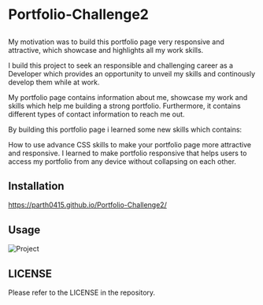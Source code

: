 # Portfolio-Challenge2

## 

My motivation was to build this portfolio page very responsive and attractive, which showcase and highlights all my work skills. 

I build this project to seek an responsible and challenging career as a Developer which provides an opportunity to unveil my skills and continously develop them while at work.

My portfolio page contains information about me, showcase my work and skills which help me building a strong portfolio. Furthermore, it contains different types of contact information to reach me out.

By building this portfolio page i learned some new skills which contains:

How to use advance CSS skills to make your portfolio page more attractive and responsive. 
I learned to make portfolio responsive that helps users to access my portfolio from any device without collapsing on each other.

## Installation

https://parth0415.github.io/Portfolio-Challenge2/

## Usage
![Project](./assets/images/Final-Portfolio.png "Project2")

## LICENSE
Please refer to the LICENSE in the repository.